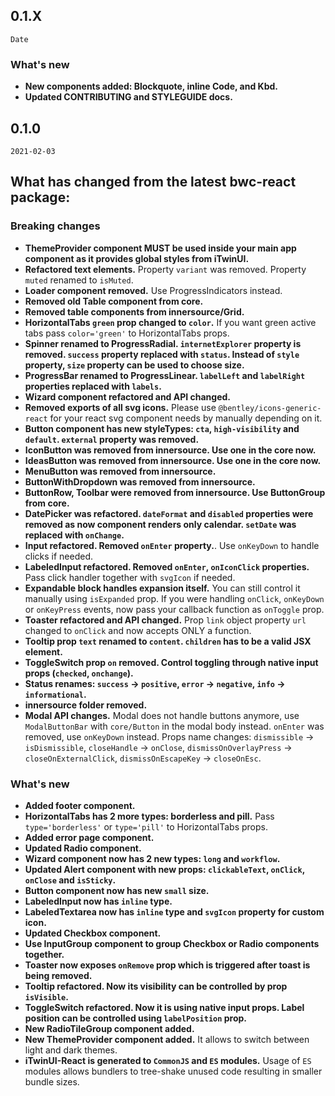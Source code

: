 ## 0.1.X

`Date`

### What's new
* **New components added: Blockquote, inline Code, and Kbd.**
* **Updated CONTRIBUTING and STYLEGUIDE docs.**

## 0.1.0

`2021-02-03`

## What has changed from the latest bwc-react package:

### Breaking changes
* **ThemeProvider component MUST be used inside your main app component as it provides global styles from iTwinUI.**
* **Refactored text elements.** Property `variant` was removed. Property `muted` renamed to `isMuted`.
* **Loader component removed.** Use ProgressIndicators instead.
* **Removed old Table component from core.**
* **Removed table components from innersource/Grid.**
* **HorizontalTabs `green` prop changed to `color`.** If you want green active tabs pass `color='green'` to HorizontalTabs props.
* **Spinner renamed to ProgressRadial. `internetExplorer` property is removed. `success` property replaced with `status`. Instead of `style` property, `size` property can be used to choose size.**
* **ProgressBar renamed to ProgressLinear. `labelLeft` and `labelRight` properties replaced with `labels`.**
* **Wizard component refactored and API changed.**
* **Removed exports of all svg icons.** Please use `@bentley/icons-generic-react` for your react svg component needs by manually depending on it.
* **Button component has new styleTypes: `cta`, `high-visibility` and `default`. `external` property was removed.**
* **IconButton was removed from innersource. Use one in the core now.**
* **IdeasButton was removed from innersource. Use one in the core now.**
* **MenuButton was removed from innersource.**
* **ButtonWithDropdown was removed from innersource.**
* **ButtonRow, Toolbar were removed from innersource. Use ButtonGroup from core.**
* **DatePicker was refactored. `dateFormat` and `disabled` properties were removed as now component renders only calendar. `setDate` was replaced with `onChange`.**
* **Input refactored. Removed `onEnter` property.**. Use `onKeyDown` to handle clicks if needed.
* **LabeledInput refactored. Removed `onEnter`, `onIconClick` properties.** Pass click handler together with `svgIcon` if needed.
* **Expandable block handles expansion itself.** You can still control it manually using `isExpanded` prop. If you were handling `onClick`, `onKeyDown` or `onKeyPress` events, now pass your callback function as `onToggle` prop.
* **Toaster refactored and API changed.** Prop `link` object property `url` changed to `onClick` and now accepts ONLY a function.
* **Tooltip prop `text` renamed to `content`. `children` has to be a valid JSX element.**
* **ToggleSwitch prop `on` removed. Control toggling through native input props (`checked`, `onchange`).**
* **Status renames: `success` -> `positive`, `error` -> `negative`, `info` -> `informational`.**
* **innersource folder removed.**
* **Modal API changes.** Modal does not handle buttons anymore, use `ModalButtonBar` with `core/Button` in the modal body instead. `onEnter` was removed, use `onKeyDown` instead. Props name changes: `dismissible` -> `isDismissible`, `closeHandle` -> `onClose`, `dismissOnOverlayPress` -> `closeOnExternalClick`, `dismissOnEscapeKey` -> `closeOnEsc`.
### What's new
* **Added footer component.**
* **HorizontalTabs has 2 more types: borderless and pill.** Pass `type='borderless'` or `type='pill'` to HorizontalTabs props.
* **Added error page component.**
* **Updated Radio component.**
* **Wizard component now has 2 new types: `long` and `workflow`.**
* **Updated Alert component with new props: `clickableText`, `onClick`, `onClose` and `isSticky`.**
* **Button component now has new `small` size.**
* **LabeledInput now has `inline` type.**
* **LabeledTextarea now has `inline` type and `svgIcon` property for custom icon.**
* **Updated Checkbox component.**
* **Use InputGroup component to group Checkbox or Radio components together.**
* **Toaster now exposes `onRemove` prop which is triggered after toast is being removed.**
* **Tooltip refactored. Now its visibility can be controlled by prop `isVisible`.**
* **ToggleSwitch refactored. Now it is using native input props. Label position can be controlled using `labelPosition` prop.**
* **New RadioTileGroup component added.**
* **New ThemeProvider component added.** It allows to switch between light and dark themes.
* **iTwinUI-React is generated to `CommonJS` and `ES` modules.** Usage of `ES` modules allows bundlers to tree-shake unused code resulting in smaller bundle sizes. 
